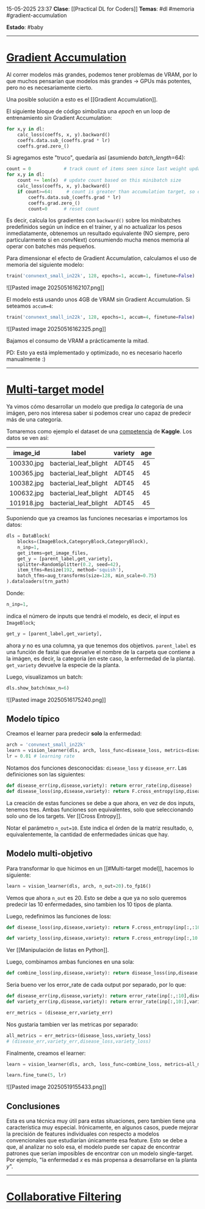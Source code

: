 15-05-2025 23:37
**Clase**: [[Practical DL for Coders]]
**Temas**: #dl #memoria #gradient-accumulation

**Estado**: #baby 

---

# [Gradient Accumulation](https://www.kaggle.com/code/jhoward/scaling-up-road-to-the-top-part-3)

Al correr modelos más grandes, podemos tener problemas de VRAM, por lo que muchos pensarían que modelos más grandes -> GPUs más potentes, pero no es necesariamente cierto. 

Una posible solución a esto es el [[Gradient Accumulation]].

El siguiente bloque de código simboliza una *epoch* en un loop de entrenamiento *sin* Gradient Accumulation:

```python
for x,y in dl:
    calc_loss(coeffs, x, y).backward()
    coeffs.data.sub_(coeffs.grad * lr)
    coeffs.grad.zero_()
```

Si agregamos este "truco", quedaría así (asumiendo *batch_length*=64):

```python
count = 0            # track count of items seen since last weight update
for x,y in dl:
    count += len(x)  # update count based on this minibatch size
    calc_loss(coeffs, x, y).backward()
    if count>=64:     # count is greater than accumulation target, so do weight update
        coeffs.data.sub_(coeffs.grad * lr)
        coeffs.grad.zero_()
        count=0      # reset count
```

Es decir, calcula los gradientes con `backward()` sobre los minibatches predefinidos según un índice en el trainer, y al no actualizar los pesos inmediatamente, obtenemos un resultado equivalente (NO siempre, pero particularmente si en convNext) consumiendo mucha menos memoria al operar con batches más pequeños.

Para dimensionar el efecto de Gradient Accumulation, calculamos el uso de memoria del siguiente modelo:

```python
train('convnext_small_in22k', 128, epochs=1, accum=1, finetune=False)
```

![[Pasted image 20250516162107.png]]

El modelo está usando unos 4GB de VRAM sin Gradient Accumulation. Si seteamos `accum=4`:

```python
train('convnext_small_in22k', 128, epochs=1, accum=4, finetune=False)
```

![[Pasted image 20250516162325.png]]

Bajamos el consumo de VRAM a prácticamente la mitad.

PD: Esto ya está implementado y optimizado, no es necesario hacerlo manualmente :)

---

# [Multi-target model](https://www.kaggle.com/code/jhoward/multi-target-road-to-the-top-part-4)

Ya vimos cómo desarrollar un modelo que prediga *la* categoría de una imágen, pero nos interesa saber si podemos crear uno capaz de predecir más de una categoría.

Tomaremos como ejemplo el dataset de una [competencia](https://www.kaggle.com/competitions/paddy-disease-classification) de **Kaggle**. Los datos se ven así:

| image_id     | label                     | variety | age |
|:------------:|:-------------------------:|:-------:|:---:|
| 100330.jpg   | bacterial_leaf_blight     | ADT45   | 45  |
| 100365.jpg   | bacterial_leaf_blight     | ADT45   | 45  |
| 100382.jpg   | bacterial_leaf_blight     | ADT45   | 45  |
| 100632.jpg   | bacterial_leaf_blight     | ADT45   | 45  |
| 101918.jpg   | bacterial_leaf_blight     | ADT45   | 45  |

Suponiendo que ya creamos las funciones necesarias e importamos los datos:

```python
dls = DataBlock(
    blocks=(ImageBlock,CategoryBlock,CategoryBlock),
    n_inp=1,
    get_items=get_image_files,
    get_y = [parent_label,get_variety],
    splitter=RandomSplitter(0.2, seed=42),
    item_tfms=Resize(192, method='squish'),
    batch_tfms=aug_transforms(size=128, min_scale=0.75)
).dataloaders(trn_path)
```

Donde:

```python
n_inp=1,
```

indica el número de inputs que tendrá el modelo, es decir, el input es `ImageBlock`;

```python
get_y = [parent_label,get_variety],
```

ahora *y* no es una columna, ya que tenemos dos objetivos. `parent_label` es una función de fastai que devuelve el nombre de la carpeta que contiene a la imágen, es decir, la categoría (en este caso, la enfermedad de la planta). `get_variety` devuelve la especie de la planta. 


Luego, visualizamos un batch:

```python
dls.show_batch(max_n=6)
```

![[Pasted image 20250516175240.png]]


## Modelo típico

Creamos el learner para predecir **solo** la enfermedad:

```python
arch = 'convnext_small_in22k'
learn = vision_learner(dls, arch, loss_func=disease_loss, metrics=disease_err, n_out=10).to_fp16()
lr = 0.01 # learning rate
```

Notamos dos funciones desconocidas: `disease_loss` y `disease_err`. Las definiciones son las siguientes:

```python
def disease_err(inp,disease,variety): return error_rate(inp,disease)
def disease_loss(inp,disease,variety): return F.cross_entropy(inp,disease)
```

La creación de estas funciones se debe a que ahora, en vez de dos inputs, tenemos tres. Ambas funciones son equivalentes, solo que seleccionando solo uno de los targets. Ver [[Cross Entropy]].

Notar el parámetro `n_out=10`. Este indica el órden de la matriz resultado, o, equivalentemente, la cantidad de enfermedades únicas que hay.


## Modelo multi-objetivo

Para transformar lo que hicimos en un [[#Multi-target model]], hacemos lo siguiente:

```python
learn = vision_learner(dls, arch, n_out=20).to_fp16()
```

Vemos que ahora `n_out` es 20. Esto se debe a que ya no solo queremos predecir las 10 enfermedades, sino tambien los 10 tipos de planta.

Luego, redefinimos las funciones de loss:

```python
def disease_loss(inp,disease,variety): return F.cross_entropy(inp[:,:10],disease)
```

```python
def variety_loss(inp,disease,variety): return F.cross_entropy(inp[:,10:],variety)
```

Ver [[Manipulación de listas en Python]].

Luego, combinamos ambas funciones en una sola:

```python
def combine_loss(inp,disease,variety): return disease_loss(inp,disease,variety) + variety_loss(inp,disease,variety)
```

Seria bueno ver los error_rate de cada output por separado, por lo que:

```python
def disease_err(inp,disease,variety): return error_rate(inp[:,:10],disease)
def variety_err(inp,disease,variety): return error_rate(inp[:,10:],variety)

err_metrics = (disease_err,variety_err)
```

Nos gustaria tambien ver las metricas por separado:

```python
all_metrics = err_metrics+(disease_loss,variety_loss) 
# (disease_err,variety_err,disease_loss,variety_loss)
```

Finalmente, creamos el learner:

```python
learn = vision_learner(dls, arch, loss_func=combine_loss, metrics=all_metrics, n_out=20).to_fp16()

learn.fine_tune(5, lr)
```

![[Pasted image 20250519155433.png]]

## Conclusiones

Esta es una técnica muy útil para estas situaciones, pero tambien tiene una característica muy especial. Irónicamente, en algunos casos, puede mejorar la precisión de features individuales con respecto a modelos convencionales que estudiarían únicamente esa feature. Esto se debe a que, al analizar no solo esa, el modelo puede ser capaz de encontrar patrones que serían imposibles de encontrar con un modelo single-target. Por ejemplo, "la enfermedad *x* es más propensa a desarrollarse en la planta *y*".

---

# [Collaborative Filtering](https://www.kaggle.com/code/jhoward/collaborative-filtering-deep-dive/notebook)

